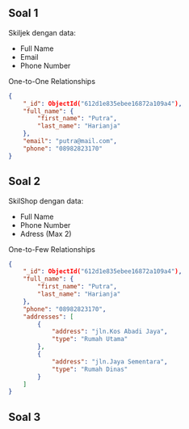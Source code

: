 ## Soal 1

Skiljek dengan data: 
- Full Name
- Email
- Phone Number

One-to-One Relationships
```json
{
    "_id": ObjectId("612d1e835ebee16872a109a4"),
    "full_name": {
        "first_name": "Putra",
        "last_name": "Harianja"
    },
    "email": "putra@mail.com",
    "phone": "08982823170"
}
```


## Soal 2

SkilShop dengan data: 
- Full Name
- Phone Number
- Adress (Max 2)

One-to-Few Relationships
```json
{
    "_id": ObjectId("612d1e835ebee16872a109a4"),
    "full_name": {
        "first_name": "Putra",
        "last_name": "Harianja"
    },
    "phone": "08982823170",
    "addresses": [
        {
            "address": "jln.Kos Abadi Jaya",
            "type": "Rumah Utama"
        },
        {
            "address": "jln.Jaya Sementara",
            "type": "Rumah Dinas"
        }
    ]
}
```

## Soal 3

